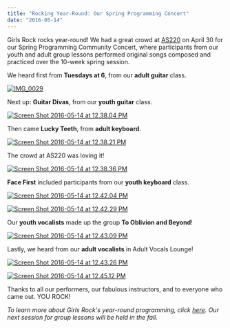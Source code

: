 ```yaml
---
title: "Rocking Year-Round: Our Spring Programming Concert"
date: "2016-05-14"
---
```


Girls Rock rocks year-round! We had a great crowd at [AS220](http://as220.org/) on April 30 for our Spring Programming Community Concert, where participants from our youth and adult group lessons performed original songs composed and practiced over the 10-week spring session.

We heard first from **Tuesdays at 6**, from our **adult guitar** class.

[![IMG_0029](http://girlsrockri.org/wp-content/uploads/2016/05/IMG_0029-300x300.jpg)](http://girlsrockri.org/wp-content/uploads/2016/05/IMG_0029-e1463247037406.jpg)

Next up: **Guitar Divas**, from our **youth guitar** class.

[![Screen Shot 2016-05-14 at 12.38.04 PM](http://girlsrockri.org/wp-content/uploads/2016/05/Screen-Shot-2016-05-14-at-12.38.04-PM-300x224.png)](http://girlsrockri.org/wp-content/uploads/2016/05/Screen-Shot-2016-05-14-at-12.38.04-PM-e1463244465227.png)

Then came **Lucky Teeth**, from **adult keyboard**.

[![Screen Shot 2016-05-14 at 12.38.21 PM](http://girlsrockri.org/wp-content/uploads/2016/05/Screen-Shot-2016-05-14-at-12.38.21-PM-300x268.png)](http://girlsrockri.org/wp-content/uploads/2016/05/Screen-Shot-2016-05-14-at-12.38.21-PM-e1463244516988.png)

The crowd at AS220 was loving it!

[![Screen Shot 2016-05-14 at 12.38.36 PM](http://girlsrockri.org/wp-content/uploads/2016/05/Screen-Shot-2016-05-14-at-12.38.36-PM-300x224.png)](http://girlsrockri.org/wp-content/uploads/2016/05/Screen-Shot-2016-05-14-at-12.38.36-PM-e1463244567937.png)

**Face First** included participants from our **youth keyboard** class.

[![Screen Shot 2016-05-14 at 12.42.04 PM](http://girlsrockri.org/wp-content/uploads/2016/05/Screen-Shot-2016-05-14-at-12.42.04-PM-300x184.png)](http://girlsrockri.org/wp-content/uploads/2016/05/Screen-Shot-2016-05-14-at-12.42.04-PM-e1463244610363.png)

[![Screen Shot 2016-05-14 at 12.42.29 PM](http://girlsrockri.org/wp-content/uploads/2016/05/Screen-Shot-2016-05-14-at-12.42.29-PM-300x233.png)](http://girlsrockri.org/wp-content/uploads/2016/05/Screen-Shot-2016-05-14-at-12.42.29-PM-e1463244663266.png)

Our **youth vocalists** made up the group **To Oblivion and Beyond**!

[![Screen Shot 2016-05-14 at 12.43.09 PM](http://girlsrockri.org/wp-content/uploads/2016/05/Screen-Shot-2016-05-14-at-12.43.09-PM-300x234.png)](http://girlsrockri.org/wp-content/uploads/2016/05/Screen-Shot-2016-05-14-at-12.43.09-PM.png)

Lastly, we heard from our **adult vocalists** in Adult Vocals Lounge!

[![Screen Shot 2016-05-14 at 12.43.26 PM](http://girlsrockri.org/wp-content/uploads/2016/05/Screen-Shot-2016-05-14-at-12.43.26-PM-300x207.png)](http://girlsrockri.org/wp-content/uploads/2016/05/Screen-Shot-2016-05-14-at-12.43.26-PM-e1463244834111.png)

[![Screen Shot 2016-05-14 at 12.45.12 PM](http://girlsrockri.org/wp-content/uploads/2016/05/Screen-Shot-2016-05-14-at-12.45.12-PM-300x225.png)](http://girlsrockri.org/wp-content/uploads/2016/05/Screen-Shot-2016-05-14-at-12.45.12-PM-e1463245926461.png)

Thanks to all our performers, our fabulous instructors, and to everyone who came out. YOU ROCK!

_To learn more about Girls Rock's year-round programming, click [here](http://girlsrockri.org/camps-and-classes/classes/). Our next session for group lessons will be held in the fall._
